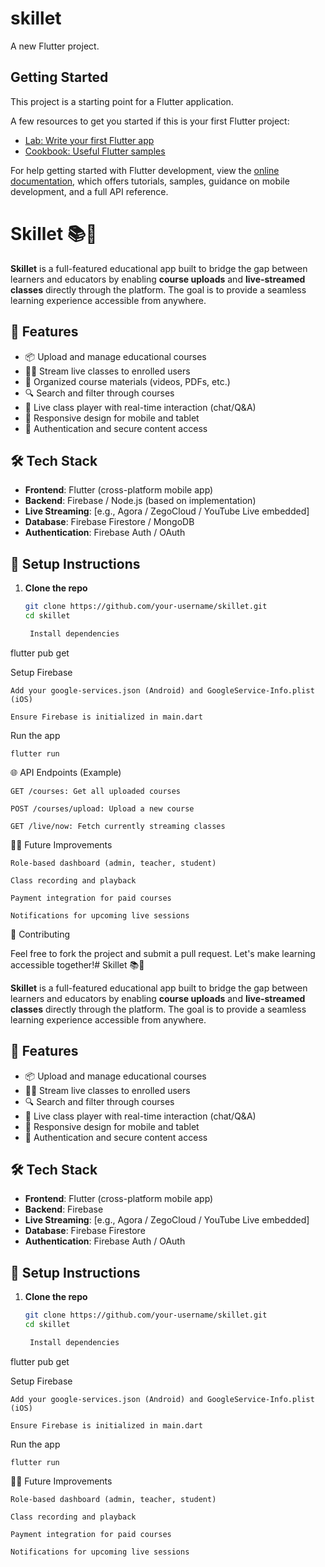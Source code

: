 # skillet

A new Flutter project.

## Getting Started

This project is a starting point for a Flutter application.

A few resources to get you started if this is your first Flutter project:

- [Lab: Write your first Flutter app](https://docs.flutter.dev/get-started/codelab)
- [Cookbook: Useful Flutter samples](https://docs.flutter.dev/cookbook)

For help getting started with Flutter development, view the
[online documentation](https://docs.flutter.dev/), which offers tutorials,
samples, guidance on mobile development, and a full API reference.
# Skillet 📚🎥

**Skillet** is a full-featured educational app built to bridge the gap between learners and educators by enabling **course uploads** and **live-streamed classes** directly through the platform. The goal is to provide a seamless learning experience accessible from anywhere.

## 🚀 Features

- 📦 Upload and manage educational courses
- 🧑‍🏫 Stream live classes to enrolled users
- 📁 Organized course materials (videos, PDFs, etc.)
- 🔍 Search and filter through courses
- 🎥 Live class player with real-time interaction (chat/Q&A)
- 📱 Responsive design for mobile and tablet
- 🔐 Authentication and secure content access

## 🛠️ Tech Stack

- **Frontend**: Flutter (cross-platform mobile app)
- **Backend**: Firebase / Node.js (based on implementation)
- **Live Streaming**: [e.g., Agora / ZegoCloud / YouTube Live embedded]
- **Database**: Firebase Firestore / MongoDB
- **Authentication**: Firebase Auth / OAuth


## 🧪 Setup Instructions

1. **Clone the repo**
   ```bash
   git clone https://github.com/your-username/skillet.git
   cd skillet

    Install dependencies

flutter pub get

Setup Firebase

    Add your google-services.json (Android) and GoogleService-Info.plist (iOS)

    Ensure Firebase is initialized in main.dart

Run the app

    flutter run

🌐 API Endpoints (Example)

    GET /courses: Get all uploaded courses

    POST /courses/upload: Upload a new course

    GET /live/now: Fetch currently streaming classes

🙋‍♂️ Future Improvements

    Role-based dashboard (admin, teacher, student)

    Class recording and playback

    Payment integration for paid courses

    Notifications for upcoming live sessions

🤝 Contributing

Feel free to fork the project and submit a pull request. Let's make learning accessible together!# Skillet 📚🎥

**Skillet** is a full-featured educational app built to bridge the gap between learners and educators by enabling **course uploads** and **live-streamed classes** directly through the platform. The goal is to provide a seamless learning experience accessible from anywhere.

## 🚀 Features

- 📦 Upload and manage educational courses
- 🧑‍🏫 Stream live classes to enrolled users
- 🔍 Search and filter through courses
- 🎥 Live class player with real-time interaction (chat/Q&A)
- 📱 Responsive design for mobile and tablet
- 🔐 Authentication and secure content access

## 🛠️ Tech Stack

- **Frontend**: Flutter (cross-platform mobile app)
- **Backend**: Firebase
- **Live Streaming**: [e.g., Agora / ZegoCloud / YouTube Live embedded]
- **Database**: Firebase Firestore
- **Authentication**: Firebase Auth / OAuth



## 🧪 Setup Instructions

1. **Clone the repo**
   ```bash
   git clone https://github.com/your-username/skillet.git
   cd skillet

    Install dependencies

flutter pub get

Setup Firebase

    Add your google-services.json (Android) and GoogleService-Info.plist (iOS)

    Ensure Firebase is initialized in main.dart

Run the app

    flutter run

🙋‍♂️ Future Improvements

    Role-based dashboard (admin, teacher, student)

    Class recording and playback

    Payment integration for paid courses

    Notifications for upcoming live sessions

